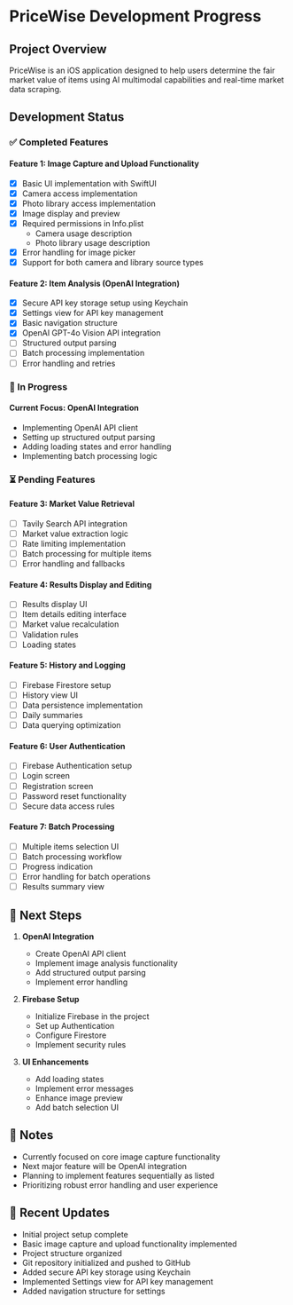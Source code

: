 # PriceWise Development Progress

## Project Overview
PriceWise is an iOS application designed to help users determine the fair market value of items using AI multimodal capabilities and real-time market data scraping.

## Development Status

### ✅ Completed Features

#### Feature 1: Image Capture and Upload Functionality
- [x] Basic UI implementation with SwiftUI
- [x] Camera access implementation
- [x] Photo library access implementation
- [x] Image display and preview
- [x] Required permissions in Info.plist
  - Camera usage description
  - Photo library usage description
- [x] Error handling for image picker
- [x] Support for both camera and library source types

#### Feature 2: Item Analysis (OpenAI Integration)
- [x] Secure API key storage setup using Keychain
- [x] Settings view for API key management
- [x] Basic navigation structure
- [x] OpenAI GPT-4o Vision API integration
- [ ] Structured output parsing
- [ ] Batch processing implementation
- [ ] Error handling and retries

### 🚧 In Progress

#### Current Focus: OpenAI Integration
- Implementing OpenAI API client
- Setting up structured output parsing
- Adding loading states and error handling
- Implementing batch processing logic

### ⏳ Pending Features

#### Feature 3: Market Value Retrieval
- [ ] Tavily Search API integration
- [ ] Market value extraction logic
- [ ] Rate limiting implementation
- [ ] Batch processing for multiple items
- [ ] Error handling and fallbacks

#### Feature 4: Results Display and Editing
- [ ] Results display UI
- [ ] Item details editing interface
- [ ] Market value recalculation
- [ ] Validation rules
- [ ] Loading states

#### Feature 5: History and Logging
- [ ] Firebase Firestore setup
- [ ] History view UI
- [ ] Data persistence implementation
- [ ] Daily summaries
- [ ] Data querying optimization

#### Feature 6: User Authentication
- [ ] Firebase Authentication setup
- [ ] Login screen
- [ ] Registration screen
- [ ] Password reset functionality
- [ ] Secure data access rules

#### Feature 7: Batch Processing
- [ ] Multiple items selection UI
- [ ] Batch processing workflow
- [ ] Progress indication
- [ ] Error handling for batch operations
- [ ] Results summary view

## 🎯 Next Steps

1. **OpenAI Integration**
   - Create OpenAI API client
   - Implement image analysis functionality
   - Add structured output parsing
   - Implement error handling

2. **Firebase Setup**
   - Initialize Firebase in the project
   - Set up Authentication
   - Configure Firestore
   - Implement security rules

3. **UI Enhancements**
   - Add loading states
   - Implement error messages
   - Enhance image preview
   - Add batch selection UI

## 📝 Notes

- Currently focused on core image capture functionality
- Next major feature will be OpenAI integration
- Planning to implement features sequentially as listed
- Prioritizing robust error handling and user experience

## 🔄 Recent Updates

- Initial project setup complete
- Basic image capture and upload functionality implemented
- Project structure organized
- Git repository initialized and pushed to GitHub
- Added secure API key storage using Keychain
- Implemented Settings view for API key management
- Added navigation structure for settings
